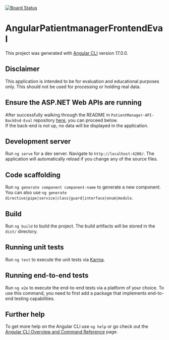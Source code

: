 [![Board Status](https://supercoolsoftware.visualstudio.com/09828300-97b1-4f3b-a4d0-a8a691cee35c/b5ba604e-383b-4ca6-85a0-899fe4bc8356/_apis/work/boardbadge/d85a20e8-730d-4c8c-aa18-b4dc2c0a52c0)](https://supercoolsoftware.visualstudio.com/09828300-97b1-4f3b-a4d0-a8a691cee35c/_boards/board/t/b5ba604e-383b-4ca6-85a0-899fe4bc8356/Microsoft.RequirementCategory)
# AngularPatientmanagerFrontendEval

This project was generated with [Angular CLI](https://github.com/angular/angular-cli) version 17.0.0.

## Disclaimer
This application is intended to be for evaluation and educational purposes only. This should not be used for processing or holding real data.

## Ensure the ASP.NET Web APIs are running
After successfully walking through the README in `PatientManager-API-BackEnd-Eval` repository [here](https://github.com/emilcobarrubia/PatientManager-API-BackEnd-Eval), you can proceed below.  
If the back-end is not up, no data will be displayed in the application.

## Development server

Run `ng serve` for a dev server. Navigate to `http://localhost:4200/`. The application will automatically reload if you change any of the source files.

## Code scaffolding

Run `ng generate component component-name` to generate a new component. You can also use `ng generate directive|pipe|service|class|guard|interface|enum|module`.

## Build

Run `ng build` to build the project. The build artifacts will be stored in the `dist/` directory.

## Running unit tests

Run `ng test` to execute the unit tests via [Karma](https://karma-runner.github.io).

## Running end-to-end tests

Run `ng e2e` to execute the end-to-end tests via a platform of your choice. To use this command, you need to first add a package that implements end-to-end testing capabilities.

## Further help

To get more help on the Angular CLI use `ng help` or go check out the [Angular CLI Overview and Command Reference](https://angular.io/cli) page.

